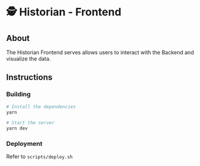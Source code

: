 # 🕵️  Historian - Frontend

## About

The Historian Frontend serves allows users to interact with the Backend and visualize the data.

## Instructions

### Building

```bash
# Install the dependencies
yarn

# Start the server
yarn dev
```

### Deployment

Refer to `scripts/deploy.sh`